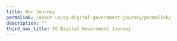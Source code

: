 ```yaml
---
title: Our Journey
permalink: /about-us/sg-digital-government-journey/permalink/
description: ""
third_nav_title: SG Digital Government Journey
---
```

